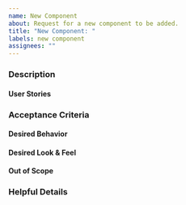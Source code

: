 ```yaml
---
name: New Component
about: Request for a new component to be added.
title: "New Component: "
labels: new component
assignees: ""
---
```


### Description

#### User Stories

### Acceptance Criteria <!--(a.k.a. Requirements)-->

#### Desired Behavior

#### Desired Look & Feel

#### Out of Scope <!--(anything not v1)-->

### Helpful Details
